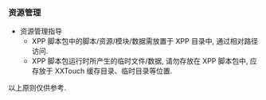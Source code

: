 ### 资源管理

- 资源管理指导
    - XPP 脚本包中的脚本/资源/模块/数据需放置于 XPP 目录中, 通过相对路径访问.
    - XPP 脚本包运行时所产生的临时文件/数据, 请勿存放在 XPP 脚本包中, 应存放于 XXTouch 缓存目录、临时目录等位置.

以上原则仅供参考.
